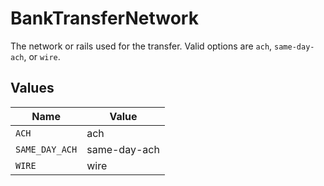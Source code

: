 # BankTransferNetwork

The network or rails used for the transfer. Valid options are `ach`, `same-day-ach`, or `wire`.


## Values

| Name           | Value          |
| -------------- | -------------- |
| `ACH`          | ach            |
| `SAME_DAY_ACH` | same-day-ach   |
| `WIRE`         | wire           |